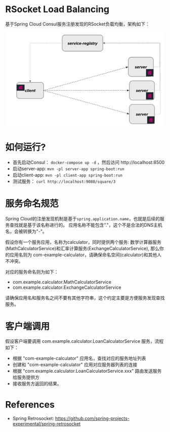 RSocket Load Balancing
======================

基于Spring Cloud Consul服务注册发现的RSocket负载均衡，架构如下：

![LoadBalance Structure](./loadbalance-structure.png)

# 如何运行?

* 首先启动Consul： `docker-compose up -d` ，然后访问 http://localhost:8500
* 启动server-app: `mvn -pl server-app spring-boot:run`
* 启动client-app: `mvn -pl client-app spring-boot:run`
* 测试服务： `curl http://localhost:9080/square/3`


# 服务命名规范
Spring Cloud的注册发现机制是基于`spring.application.name`，也就是后续的服务查找就是基于该名称进行的。 应用名称不能包含"."，这个不是合法的DNS主机名，会被转换为"-"。

假设你有一个服务应用，名称为calculator，同时提供两个服务: 数学计算器服务(MathCalculatorService)和汇率计算服务(ExchangeCalculatorService),
那么你的应用名则为 com-example-calculator，请确保命名空间(calculator)和其他人不冲突。

对应的服务命名则为如下：

* com.example.calculator.MathCalculatorService
* com.example.calculator.ExchangeCalculatorService

请确保应用名和服务名之间不要有其他字符串，这个约定主要是方便服务发现查找服务。

# 客户端调用

假设客户端要调用 com.example.calculator.LoanCalculatorService 服务，流程如下：

* 根据 "com-example-calculator" 应用名，查找对应的服务地址列表
* 创建和 "com-example-calculator" 应用对应服务器列表的连接
* 根据 "com.example.calculator.LoanCalculatorService.xxx" 路由发送服务给服务提供方
* 接收服务方返回的结果。


# References

* Spring Retrosocket: https://github.com/spring-projects-experimental/spring-retrosocket